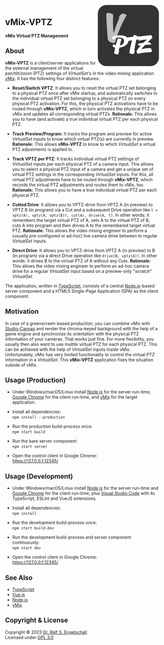 
<img src="https://raw.githubusercontent.com/rse/vmix-vptz/master/src/client/app-icon.svg" width="200" align="right" alt=""/>

vMix-VPTZ
=========

**vMix Virtual PTZ Management**

About
-----

**vMix-VPTZ** is a client/server applications for the external
management of the virtual pan/tilt/zoom (PTZ) settings of *VirtualSet*'s
in the video mixing application [vMix](https://www.vmix.com/). It has
the following four distinct features:

- **Reset/Switch VPTZ**: It allows you to reset the virtual PTZ set
  belonging to a physical PTZ once after vMix startup, and automatically
  switches to the individual virtual PTZ set belonging to a physical
  PTZ on every physical PTZ activation. For this, the physical PTZ
  activations have to be routed through **vMix-VPTZ**, which in turn
  activates the physical PTZ in vMix and updates all corresponding
  virtual PTZs.
  **Rationale:** This allows you to have (and activate) a true individual
  virtual PTZ per each physical PTZ.

- **Track Preview/Program**: It tracks the program and preview for
  active *VirtualSet* inputs to know which virtual PTZ(s) are currently
  in preview.
  **Rationale:** This allows **vMix-VPTZ** to know to which *VirtualSet*
  a virtual PTZ adjustments is applied to.

- **Track VPTZ per PTZ**: It tracks individual virtual PTZ settings of
  *VirtualSet* inputs per each physical PTZ of a camera input. This allows
  you to select a physical PTZ input of a camera and get a unique set of
  virtual PTZ settings in the corresponding *VirtualSet* inputs. For this,
  all virtual PTZ adjustments have to be routed through **vMix-VPTZ**, which
  records the virtual PTZ adjustments and routes them to vMix, too.
  **Rationale:** This allows you to have a true individual virtual PTZ
  per each physical PTZ.

- **Cutted Drive**: It allows you to VPTZ-drive from VPTZ A (in preview)
  to VPTZ B (in program) via a Cut and a subsequent Drive operation like `t
  = vptz(A), vptz(A, vptz(B)), cut(A), drive(A, t)`. In other words: it
  remembers the target virtual PTZ of A, sets A to the virtual PTZ of B, cuts A into
  program and then drives A to the remembered target virtual PTZ.
  **Rationale:** This allows the video mixing engineer to perform
  a (usually pre-configured or ad-hoc) live camera drive between to
  regular *VirtualSet* inputs.

- **Direct Drive**: It allows you to VPTZ-drive from VPTZ A (in preview)
  to B (in program) via a direct Drive operation like `drive(B, vptz(A))`.
  In other words: it drives B to the virtual PTZ of A without any Cuts.
  **Rationale:** This allows the video mixing engineer to perform
  an ad-hoc camera drive for a regular *VirtualSet* input
  based on a preview-only "scratch" *VirtualSet*.

The application, written in
[TypeScript](https://www.typescriptlang.org/), consists of a central
[Node.js](https://nodejs.org)-based server component and a HTML5
Single-Page Application (SPA) as the client component.

Motivation
----------

In case of a greenscreen-based production, you can combine vMix with
[Studio-Canvas](https://github.com/rse/studio-canvas) and render the
chroma-keyed background with the help of a game engine and synchronize
its orientation with the physical PTZ information of your cameras.
That works just fine. For more flexibility, you usually then also want
to use multile virtual PTZ for each physical PTZ. This can be achieved
with the help of *VirtualSet* inputs inside vMix.
Unfortunately, vMix has very limited functionality to control
the virtual PTZ information in a *VirtualSet*. This **vMix-VPTZ**
application fixes the situation outside of vMix.

Usage (Production)
------------------

- Under Windows/macOS/Linux install [Node.js](https://nodejs.org)
  for the server run-time, [Google Chrome](https://www.google.com/chrome)
  for the client run-time, and [vMix](https://www.vmix.com) for the target application.

- Install all dependencies:<br/>
  `npm install --production`

- Run the production build-process once:<br/>
  `npm start build`

- Run the bare server component:<br/>
  `npm start server`

- Open the control client in Google Chrome:<br/>
  https://127.0.0.1:12345/

Usage (Development)
-------------------

- Under Windows/macOS/Linux install [Node.js](https://nodejs.org)
  for the server run-time and [Google Chrome](https://www.google.com/chrome)
  for the client run-time,
  plus [Visual Studio Code](https://code.visualstudio.com/) with its
  TypeScript, ESLint and VueJS extensions.

- Install all dependencies:<br/>
  `npm install`

- Run the development build-process once:<br/>
  `npm start build-dev`

- Run the development build-process and server component continuously:<br/>
  `npm start dev`

- Open the control client in Google Chrome:<br/>
  https://127.0.0.1:12345/

See Also
--------

- [TypeScript](https://www.typescriptlang.org/)
- [Vue.js](https://vuejs.org/)
- [Node.js](https://nodejs.org)
- [vMix](https://www.vmix.com)

Copyright & License
-------------------

Copyright &copy; 2023 [Dr. Ralf S. Engelschall](mailto:rse@engelschall.com)<br/>
Licensed under [GPL 3.0](https://spdx.org/licenses/GPL-3.0-only)

